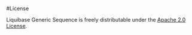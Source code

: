 #License

Liquibase Generic Sequence is freely distributable under the [Apache 2.0 License](http://www.apache.org/licenses/LICENSE-2.0.html).